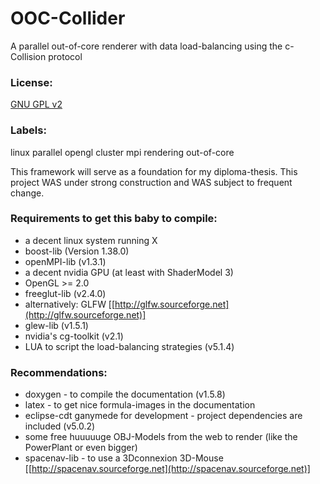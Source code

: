 # OOC-Collider
A parallel out-of-core renderer with data load-balancing using the c-Collision protocol

### License:
[GNU GPL v2](http://www.gnu.org/licenses/old-licenses/gpl-2.0.html)

### Labels:
linux parallel opengl cluster mpi rendering out-of-core 



This framework will serve as a foundation for my diploma-thesis. This project WAS under strong construction and WAS subject to frequent change.

### Requirements to get this baby to compile: 
* a decent linux system running X 
* boost-lib (Version 1.38.0) 
* openMPI-lib (v1.3.1) 
* a decent nvidia GPU (at least with ShaderModel 3) 
* OpenGL >= 2.0 
* freeglut-lib (v2.4.0) 
* alternatively: GLFW [[http://glfw.sourceforge.net](http://glfw.sourceforge.net)]
* glew-lib (v1.5.1) 
* nvidia's cg-toolkit (v2.1) 
* LUA to script the load-balancing strategies (v5.1.4)

### Recommendations: 
* doxygen - to compile the documentation (v1.5.8) 
* latex - to get nice formula-images in the documentation 
* eclipse-cdt ganymede for development - project dependencies are included (v5.0.2) 
* some free huuuuuge OBJ-Models from the web to render (like the PowerPlant or even bigger) 
* spacenav-lib - to use a 3Dconnexion 3D-Mouse [[http://spacenav.sourceforge.net](http://spacenav.sourceforge.net)]

